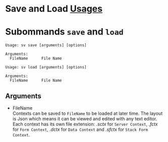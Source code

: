 # Save and Load [Usages](../README.md)
# Subommands `save` and `load`
```
Usage: sv save [arguments] [options]

Arguments:
  FileName      File Name
```
```
Usage: sv load [arguments] [options]

Arguments:
  FileName      File Name
```
## Arguments
- FileName  
Contexts can be saved to `FileName` to be loaded at later time.  The layout is Json which means it can be viewed and edited with any text editor.  
Each context has its own file extension: _.sctx_ for `Server Context`, _.fctx_ for `Form Context`, _.dctx_ for `Data Context` and _.sfctx_ for `Stack Form Context`.
